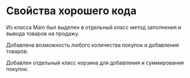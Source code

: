 # Свойства хорошего кода

Из класса Main был выделен в отдельный класс метод заполнения и вывода товаров на продажу.

Добавлена возможность любого количества покупок и добавления товаров.

Добавлен отдельный класс корзина для добавления и суммирования покупок.
